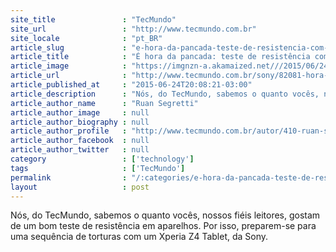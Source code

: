 ```yaml
---
site_title               : "TecMundo"
site_url                 : "http://www.tecmundo.com.br"
site_locale              : "pt_BR"
article_slug             : "e-hora-da-pancada-teste-de-resistencia-com-xperia-z4-tablet"
article_title            : "É hora da pancada: teste de resistência com Xperia Z4 Tablet"
article_image            : "https://imgnzn-a.akamaized.net///2015/06/24/24200644606523-t1200x480.jpg"
article_url              : "http://www.tecmundo.com.br/sony/82081-hora-pancada-teste-resistencia-xperia-z4-tablet.htm"
article_published_at     : "2015-06-24T20:08:21-03:00"
article_description      : "Nós, do TecMundo, sabemos o quanto vocês, nossos fiéis leitores, gostam de um bom teste de resistência em aparelhos. Por isso, preparem-se para uma sequência de torturas com um Xperia Z4 Tablet, da Sony."
article_author_name      : "Ruan Segretti"
article_author_image     : null
article_author_biography : null
article_author_profile   : "http://www.tecmundo.com.br/autor/410-ruan-segretti/"
article_author_facebook  : null
article_author_twitter   : null
category                 : ['technology']
tags                     : ['TecMundo']
permalink                : "/:categories/e-hora-da-pancada-teste-de-resistencia-com-xperia-z4-tablet/"
layout                   : post
---
```


Nós, do TecMundo, sabemos o quanto vocês, nossos fiéis leitores, gostam de um bom teste de resistência em aparelhos. Por isso, preparem-se para uma sequência de torturas com um Xperia Z4 Tablet, da Sony.
